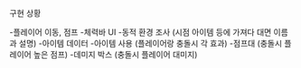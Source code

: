 구현 상황

-플레이어 이동, 점프
-체력바 UI
-동적 환경 조사 (시점 아이템 등에 가져다 대면 이름과 설명)
-아이템 데이터
-아이템 사용 (플레이어랑 충돌시 각 효과)
-점프대 (충돌시 플레이어 높은 점프)
-데미지 박스 (충돌시 플레이어 대미지)
